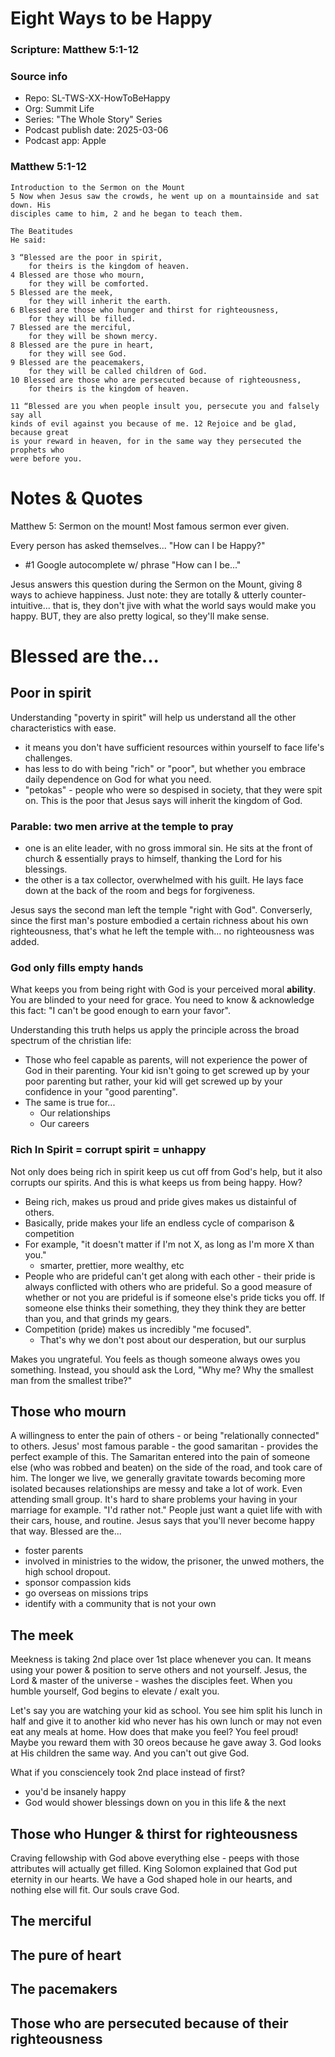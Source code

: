
# Eight Ways to be Happy
### Scripture: Matthew 5:1-12

### Source info

- Repo: SL-TWS-XX-HowToBeHappy
- Org: Summit Life
- Series: "The Whole Story" Series
- Podcast publish date: 2025-03-06
- Podcast app: Apple

<!-- Comment -->
### Matthew 5:1-12
```
Introduction to the Sermon on the Mount
5 Now when Jesus saw the crowds, he went up on a mountainside and sat down. His
disciples came to him, 2 and he began to teach them.

The Beatitudes
He said:

3 “Blessed are the poor in spirit,
    for theirs is the kingdom of heaven.
4 Blessed are those who mourn,
    for they will be comforted.
5 Blessed are the meek,
    for they will inherit the earth.
6 Blessed are those who hunger and thirst for righteousness,
    for they will be filled.
7 Blessed are the merciful,
    for they will be shown mercy.
8 Blessed are the pure in heart,
    for they will see God.
9 Blessed are the peacemakers,
    for they will be called children of God.
10 Blessed are those who are persecuted because of righteousness,
    for theirs is the kingdom of heaven.

11 “Blessed are you when people insult you, persecute you and falsely say all
kinds of evil against you because of me. 12 Rejoice and be glad, because great
is your reward in heaven, for in the same way they persecuted the prophets who
were before you.
```

# Notes & Quotes

Matthew 5: Sermon on the mount! Most famous sermon ever given.

Every person has asked themselves... "How can I be Happy?"
- #1 Google autocomplete w/ phrase "How can I be..."

Jesus answers this question during the Sermon on the Mount, giving 8 ways to
achieve happiness. Just note: they are totally & utterly counter-intuitive...
that is, they don't jive with what the world says would make you happy. BUT,
they are also pretty logical, so they'll make sense.

# Blessed are the...

## Poor in spirit

Understanding "poverty in spirit" will help us understand all the other
characteristics with ease.

- it means you don't have sufficient resources within yourself to face 
  life's challenges.
- has less to do with being "rich" or "poor", but whether you embrace daily
  dependence on God for what you need.
- "petokas" - people who were so despised in society, that they were spit on. 
  This is the poor that Jesus says will inherit the kingdom of God.

### Parable: two men arrive at the temple to pray

- one is an elite leader, with no gross immoral sin. He sits at the front of 
  church & essentially prays to himself, thanking the Lord for his blessings.
- the other is a tax collector, overwhelmed with his guilt. He lays face down at
  the back of the room and begs for forgiveness.

Jesus says the second man left the temple "right with God". Converserly, since
the first man's posture embodied a certain richness about his own righteousness,
that's what he left the temple with... no righteousness was added.

### God only fills empty hands

What keeps you from being right with God is your perceived moral **ability**. You
are blinded to your need for grace. You need to know & acknowledge this fact:
"I can't be good enough to earn your favor".

Understanding this truth helps us apply the principle across the broad spectrum
of the christian life:
- Those who feel capable as parents, will not experience the power of God in
  their parenting. Your kid isn't going to get screwed up by your poor
  parenting but rather, your kid will get screwed up by your confidence in 
  your "good parenting".
- The same is true for...
    - Our relationships
    - Our careers

### Rich In Spirit = corrupt spirit = unhappy

Not only does being rich in spirit keep us cut off from God's help, but it also 
corrupts our spirits. And this is what keeps us from being happy. How?
- Being rich, makes us proud and pride gives makes us distainful of others.
- Basically, pride makes your life an endless cycle of comparison & competition
- For example, "it doesn't matter if I'm not X, as long as I'm more X than you."
    - smarter, prettier, more wealthy, etc
- People who are prideful can't get along with each other - their pride is
  always conflicted with others who are prideful. So a good measure of whether
  or not you are prideful is if someone else's pride ticks you off. If someone
  else thinks their something, they they think they are better than you, and
  that grinds my gears.
- Competition (pride) makes us incredibly "me focused".
  - That's why we don't post about our desperation, but our surplus

Makes you ungrateful. You feels as though someone always owes you something.
Instead, you should ask the Lord, "Why me? Why the smallest man from the smallest
tribe?"



## Those who mourn

A willingness to enter the pain of others - or being "relationally connected" to
others. Jesus' most famous parable - the good samaritan - provides the perfect
example of this. The Samaritan entered into the pain of someone else (who was
robbed and beaten) on the side of the road, and took care of him. The longer we
live, we generally gravitate towards becoming more isolated becauses relationships
are messy and take a lot of work. Even attending small group. It's hard to share
problems your having in your marriage for example. "I'd rather not." People just
want a quiet life with with their cars, house, and routine. Jesus says that
you'll never become happy that way. Blessed are the...

- foster parents
- involved in ministries to the widow, the prisoner, the unwed mothers, the high
  school dropout.
- sponsor compassion kids
- go overseas on missions trips
- identify with a community that is not your own


## The meek

Meekness is taking 2nd place over 1st place whenever you can. It means using
your power & position to serve others and not yourself. Jesus, the Lord & master
of the universe - washes the disciples feet. When you humble yourself, God begins
to elevate / exalt you.

Let's say you are watching your kid as school. You see him split his lunch in half
and give it to another kid who never has his own lunch or may not even eat any meals
at home. How does that make you feel? You feel proud! Maybe you reward them with
30 oreos because he gave away 3. God looks at His children the same way. And you
can't out give God.

What if you consciencely took 2nd place instead of first?
- you'd be insanely happy
- God would shower blessings down on you in this life & the next


## Those who Hunger & thirst for righteousness

Craving fellowship with God above everything else - peeps with those attributes will
actually get filled. King Solomon explained that God put eternity in our hearts.
We have a God shaped hole in our hearts, and nothing else will fit. Our souls crave
God.

## The merciful

## The pure of heart

## The pacemakers

## Those who are persecuted because of their righteousness


